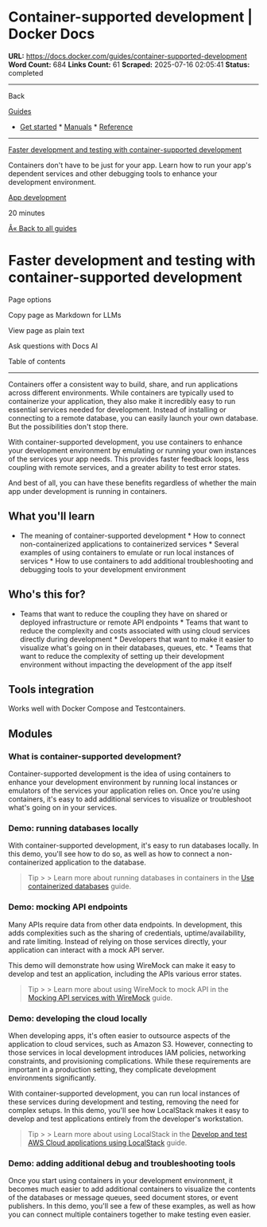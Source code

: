 # Container-supported development | Docker Docs

**URL:** https://docs.docker.com/guides/container-supported-development
**Word Count:** 684
**Links Count:** 61
**Scraped:** 2025-07-16 02:05:41
**Status:** completed

---

Back

[Guides](https://docs.docker.com/guides/)

  * [Get started](https://docs.docker.com/get-started/)   * [Manuals](https://docs.docker.com/manuals/)   * [Reference](https://docs.docker.com/reference/)

* * *

[Faster development and testing with container-supported development](https://docs.docker.com/guides/container-supported-development/)

Containers don't have to be just for your app. Learn how to run your app's dependent services and other debugging tools to enhance your development environment.

[ App development](https://docs.docker.com/tags/app-dev/)

20 minutes

[Â« Back to all guides](https://docs.docker.com/guides/)

# Faster development and testing with container-supported development

Page options

Copy page as Markdown for LLMs

View page as plain text

Ask questions with Docs AI

Table of contents

* * *

Containers offer a consistent way to build, share, and run applications across different environments. While containers are typically used to containerize your application, they also make it incredibly easy to run essential services needed for development. Instead of installing or connecting to a remote database, you can easily launch your own database. But the possibilities don't stop there.

With container-supported development, you use containers to enhance your development environment by emulating or running your own instances of the services your app needs. This provides faster feedback loops, less coupling with remote services, and a greater ability to test error states.

And best of all, you can have these benefits regardless of whether the main app under development is running in containers.

## What you'll learn

  * The meaning of container-supported development   * How to connect non-containerized applications to containerized services   * Several examples of using containers to emulate or run local instances of services   * How to use containers to add additional troubleshooting and debugging tools to your development environment

## Who's this for?

  * Teams that want to reduce the coupling they have on shared or deployed infrastructure or remote API endpoints   * Teams that want to reduce the complexity and costs associated with using cloud services directly during development   * Developers that want to make it easier to visualize what's going on in their databases, queues, etc.   * Teams that want to reduce the complexity of setting up their development environment without impacting the development of the app itself

## Tools integration

Works well with Docker Compose and Testcontainers.

## Modules

### What is container-supported development?

Container-supported development is the idea of using containers to enhance your development environment by running local instances or emulators of the services your application relies on. Once you're using containers, it's easy to add additional services to visualize or troubleshoot what's going on in your services.

### Demo: running databases locally

With container-supported development, it's easy to run databases locally. In this demo, you'll see how to do so, as well as how to connect a non-containerized application to the database.

> Tip >  > Learn more about running databases in containers in the [Use containerized databases](https://docs.docker.com/guides/databases/) guide.

### Demo: mocking API endpoints

Many APIs require data from other data endpoints. In development, this adds complexities such as the sharing of credentials, uptime/availability, and rate limiting. Instead of relying on those services directly, your application can interact with a mock API server.

This demo will demonstrate how using WireMock can make it easy to develop and test an application, including the APIs various error states.

> Tip >  > Learn more about using WireMock to mock API in the [Mocking API services with WireMock](https://docs.docker.com/guides/wiremock/) guide.

### Demo: developing the cloud locally

When developing apps, it's often easier to outsource aspects of the application to cloud services, such as Amazon S3. However, connecting to those services in local development introduces IAM policies, networking constraints, and provisioning complications. While these requirements are important in a production setting, they complicate development environments significantly.

With container-supported development, you can run local instances of these services during development and testing, removing the need for complex setups. In this demo, you'll see how LocalStack makes it easy to develop and test applications entirely from the developer's workstation.

> Tip >  > Learn more about using LocalStack in the [Develop and test AWS Cloud applications using LocalStack](https://docs.docker.com/guides/localstack/) guide.

### Demo: adding additional debug and troubleshooting tools

Once you start using containers in your development environment, it becomes much easier to add additional containers to visualize the contents of the databases or message queues, seed document stores, or event publishers. In this demo, you'll see a few of these examples, as well as how you can connect multiple containers together to make testing even easier.